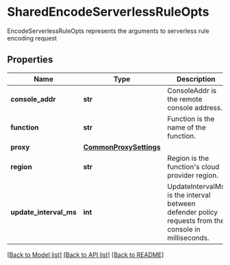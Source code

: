 # SharedEncodeServerlessRuleOpts

EncodeServerlessRuleOpts represents the arguments to serverless rule encoding request

## Properties
Name | Type | Description | Notes
------------ | ------------- | ------------- | -------------
**console_addr** | **str** | ConsoleAddr is the remote console address.  | [optional] 
**function** | **str** | Function is the name of the function.  | [optional] 
**proxy** | [**CommonProxySettings**](CommonProxySettings.md) |  | [optional] 
**region** | **str** | Region is the function&#39;s cloud provider region.  | [optional] 
**update_interval_ms** | **int** | UpdateIntervalMs is the interval between defender policy requests from the console in milliseconds.  | [optional] 

[[Back to Model list]](../README.md#documentation-for-models) [[Back to API list]](../README.md#documentation-for-api-endpoints) [[Back to README]](../README.md)


